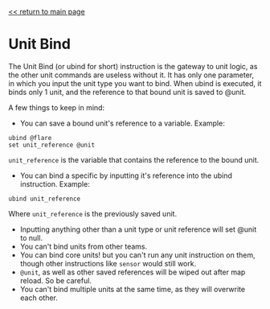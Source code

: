 [<< return to main page](../README.md)
# Unit Bind

The Unit Bind (or ubind for short) instruction is the gateway to unit logic, as the other unit commands are useless without it.
It has only one parameter, in which you input the unit type you want to bind.
When ubind is executed, it binds only 1 unit, and the reference to that bound unit is saved to @unit.

A few things to keep in mind:
- You can save a bound unit's reference to a variable. Example:
```
ubind @flare
set unit_reference @unit
```
`unit_reference` is the variable that contains the reference to the bound unit.
- You can bind a specific by inputting it's reference into the ubind instruction. Example:
```
ubind unit_reference
```
Where `unit_reference` is the previously saved unit.
- Inputting anything other than a unit type or unit reference will set @unit to null.
- You can't bind units from other teams.
- You can bind core units! but you can't run any unit instruction on them, though other instructions like `sensor` would still work.
- `@unit`, as well as other saved references will be wiped out after map reload. So be careful.
- You can't bind multiple units at the same time, as they will overwrite each other.

